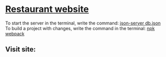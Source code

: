 # <u>Restaurant website</u>
  To start the server in the terminal, write the command: <u>json-server db.json</u><br>
  To build a project with changes, write the command in the terminal: <u>npk webpack</u><br>
  
## Visit site: